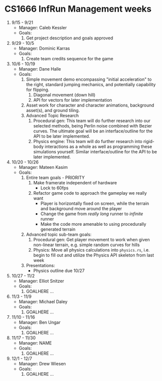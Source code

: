 # CS1666 InfRun Management weeks

1. 9/15 - 9/21
	* Manager: Caleb Kessler
	* Goals:
		1. Get project description and goals approved
1. 9/29 - 10/5
	* Manager: Dominic Karras
	* Goals:
		1. Create team credits sequence for the game
1. 10/6 - 10/19
	* Manager: Dane Halle
	* Goals:
		1. Simple movement demo encompassing "initial acceleration" to the right, standard jumping mechanics, and potentially capability for flipping.
			1.  Diagonal movement (down hill) 
			2.  API for vectors for later implementation
		2. Asset work for character and character animations, background asset(s), and ground tiling. 
		3. Advanced Topic Research
			1. Procedural gen: This team will do further research into our selected methods, being Perlin noise combined with Bezier curves. The ultimate goal will be an interface/outline for the API to be later implemented. 
			2. Physics engine: This team will do further research into rigid-body interactions as a whole as well as programming these simulations yourself. Similar interface/outline for the API to be later implemented. 
1. 10/20 - 10/26
	* Manager: Mateen Kasim
	* Goals:
		1. Entire team goals - PRIORITY
			1. Make framerate independent of hardware
				* Lock to 60fps
			2. Refactor game code to approach the gameplay we really want
				* Player is horizontally fixed on screen, while the terrain and background move around the player
				* Change the game from _really long_ runner to _infinite_ runner
				* Make the code more amenable to using procedurally generated terrain
		2. Advanced topic sub-team goals:
			1. Procedural gen: Get player movement to work when given non-linear terrain, e.g. simple random curves for hills
			2. Physics: Move all physics calculations into `physics.rs`, i.e. begin to fill out and utilize the Physics API skeleton from last week
		3. Presentations:
			* Physics outline due 10/27
1. 10/27 - 11/2
	* Manager: Elliot Snitzer
	* Goals:
		1. GOALHERE
		...
1. 11/3 - 11/9
	* Manager: Michael Daley
	* Goals:
		1. GOALHERE
		...
1. 11/10 - 11/16
	* Manager: Ben Ungar
	* Goals:
		1. GOALHERE
		...
1. 11/17 - 11/30
	* Manager: NAME
	* Goals:
		1. GOALHERE
		...
1. 12/1 - 12/7
	* Manager: Drew Wiesen
	* Goals:
		1. GOALHERE
		...
